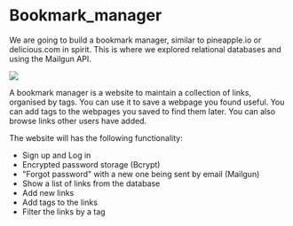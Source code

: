 Bookmark_manager
================

We are going to build a bookmark manager, similar to pineapple.io or delicious.com in spirit. This is where we explored relational databases and using the Mailgun API.

![](app/public/images/screenshot.png)

A bookmark manager is a website to maintain a collection of links, organised by tags. You can use it to save a webpage you found useful. You can add tags to the webpages you saved to find them later. You can also browse links other users have added.

The website will has the following functionality:

- Sign up and Log in
- Encrypted password storage (Bcrypt)
- "Forgot password" with a new one being sent by email (Mailgun)
- Show a list of links from the database
- Add new links
- Add tags to the links
- Filter the links by a tag
